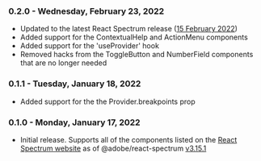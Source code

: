 ### 0.2.0 - Wednesday, February 23, 2022
- Updated to the latest React Spectrum release ([15 February 2022](https://react-spectrum.adobe.com/releases/2022-02-15.html))
- Added support for the ContextualHelp and ActionMenu components
- Added support for the 'useProvider' hook
- Removed hacks from the ToggleButton and NumberField components that are no longer needed

### 0.1.1 - Tuesday, January 18, 2022
- Added support for the the Provider.breakpoints prop

### 0.1.0 - Monday, January 17, 2022
- Initial release. Supports all of the components listed on the [React Spectrum website](https://react-spectrum.adobe.com/react-spectrum/index.html) as of @adobe/react-spectrum [v3.15.1](https://www.npmjs.com/package/@adobe/react-spectrum/v/3.15.1)